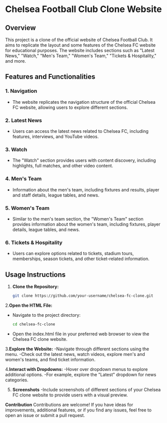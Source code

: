# Chelsea Football Club Clone Website

## Overview
This project is a clone of the official website of Chelsea Football Club. It aims to replicate the layout and some features of the Chelsea FC website for educational purposes. The website includes sections such as "Latest News," "Watch," "Men's Team," "Women's Team," "Tickets & Hospitality," and more.

## Features and Functionalities

### 1. Navigation
- The website replicates the navigation structure of the official Chelsea FC website, allowing users to explore different sections.

### 2. Latest News
- Users can access the latest news related to Chelsea FC, including features, interviews, and YouTube videos.

### 3. Watch
- The "Watch" section provides users with content discovery, including highlights, full matches, and other video content.

### 4. Men's Team
- Information about the men's team, including fixtures and results, player and staff details, league tables, and news.

### 5. Women's Team
- Similar to the men's team section, the "Women's Team" section provides information about the women's team, including fixtures, player details, league tables, and news.

### 6. Tickets & Hospitality
- Users can explore options related to tickets, stadium tours, memberships, season tickets, and other ticket-related information.

## Usage Instructions

1. **Clone the Repository:**
   ```bash
   git clone https://github.com/your-username/chelsea-fc-clone.git

2.**Open the HTML File:**
- Navigate to the project directory:
  ```bash
  cd chelsea-fc-clone
- Open the index.html file in your preferred web browser to view the Chelsea FC clone website.

3.**Explore the Website:**
-Navigate through different sections using the menu.
-Check out the latest news, watch videos, explore men's and women's teams, and find ticket information.

4.**Interact with Dropdowns:**
-Hover over dropdown menus to explore additional options.
-For example, explore the "Latest" dropdown for news categories.

5. **Screenshots**
-Include screenshots of different sections of your Chelsea FC clone website to provide users with a visual preview.

**Contribution**
Contributions are welcome! If you have ideas for improvements, additional features, or if you find any issues, feel free to open an issue or submit a pull request.


